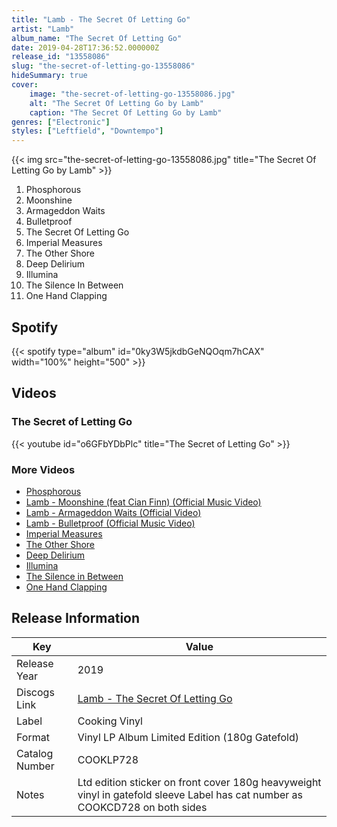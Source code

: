 ```yaml
---
title: "Lamb - The Secret Of Letting Go"
artist: "Lamb"
album_name: "The Secret Of Letting Go"
date: 2019-04-28T17:36:52.000000Z
release_id: "13558086"
slug: "the-secret-of-letting-go-13558086"
hideSummary: true
cover:
    image: "the-secret-of-letting-go-13558086.jpg"
    alt: "The Secret Of Letting Go by Lamb"
    caption: "The Secret Of Letting Go by Lamb"
genres: ["Electronic"]
styles: ["Leftfield", "Downtempo"]
---
```


{{< img src="the-secret-of-letting-go-13558086.jpg" title="The Secret Of Letting Go by Lamb" >}}

<!-- section break -->

1. Phosphorous
2. Moonshine
3. Armageddon Waits
4. Bulletproof
5. The Secret Of Letting Go
6. Imperial Measures
7. The Other Shore
8. Deep Delirium
9. Illumina
10. The Silence In Between
11. One Hand Clapping

<!-- section break -->


## Spotify
{{< spotify type="album" id="0ky3W5jkdbGeNQOqm7hCAX" width="100%" height="500" >}}



## Videos
### The Secret of Letting Go
{{< youtube id="o6GFbYDbPlc" title="The Secret of Letting Go" >}}<br>

### More Videos

- [Phosphorous](https://www.youtube.com/watch?v=VBnCyT4a-_s)
- [Lamb - Moonshine (feat Cian Finn) (Official Music Video)](https://www.youtube.com/watch?v=fdu1sdFOtiE)
- [Lamb - Armageddon Waits (Official Video)](https://www.youtube.com/watch?v=iuRLSEa7tos)
- [Lamb - Bulletproof (Official Music Video)](https://www.youtube.com/watch?v=KndAKVMjK00)
- [Imperial Measures](https://www.youtube.com/watch?v=M2FDvjXMNUs)
- [The Other Shore](https://www.youtube.com/watch?v=qBnG3g5uY0U)
- [Deep Delirium](https://www.youtube.com/watch?v=q97RpAHAAkE)
- [Illumina](https://www.youtube.com/watch?v=y_9DK0jylio)
- [The Silence in Between](https://www.youtube.com/watch?v=X-W26gZDkxE)
- [One Hand Clapping](https://www.youtube.com/watch?v=Oz0i-3_1-xk)


## Release Information
|  Key           | Value                                                |
| ---------------| ---------------------------------------------------- |
| Release Year   | 2019                                   |
| Discogs Link   | [Lamb - The Secret Of Letting Go](https://www.discogs.com/release/13558086-Lamb-The-Secret-Of-Letting-Go) |
| Label          | Cooking Vinyl |
| Format         | Vinyl LP Album Limited Edition (180g Gatefold) |
| Catalog Number | COOKLP728 |
| Notes | Ltd edition sticker on front cover 180g heavyweight vinyl in gatefold sleeve Label has cat number as COOKCD728 on both sides |